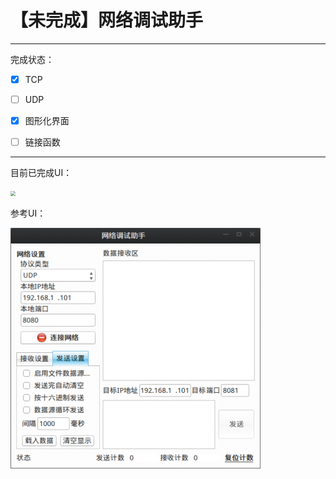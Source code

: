 #  【未完成】网络调试助手

---

完成状态：

- [x] TCP 
- [ ] UDP
- [x] 图形化界面
- [ ] 链接函数



---

目前已完成UI：

<img src="../MyNotes/pictures/2.png" style="zoom:50%;" />



参考UI：

<img src="images/1.png" alt="示例"  />











